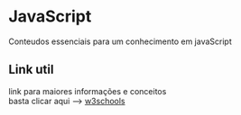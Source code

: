 # JavaScript
Conteudos essenciais para um conhecimento em javaScript

## Link util
link para maiores informações e conceitos<br>
basta clicar aqui -->
[w3schools](https://www.w3schools.com/jsref/default.asp)
